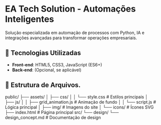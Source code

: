 # EA Tech Solution - Automações Inteligentes

Solução especializada em automação de processos com Python, IA e integrações avançadas para transformar operações empresariais.

## 🚀 Tecnologias Utilizadas
- **Front-end**: HTML5, CSS3, JavaScript (ES6+)
- **Back-end**: (Opcional, se aplicável)


## 📂 Estrutura de Arquivos.

public/
├── assets/
│ ├── css/
│ │ └── style.css # Estilos principais
│ ├── js/
│ │ ├── grid_animation.js # Animação de fundo
│ │ └── script.js # Lógica principal
│ ├── img/ # Imagens do site
│ └── icons/ # Ícones SVG
├── index.html # Página principal
src/
└── design/
└── design_concept.md # Documentação de design
